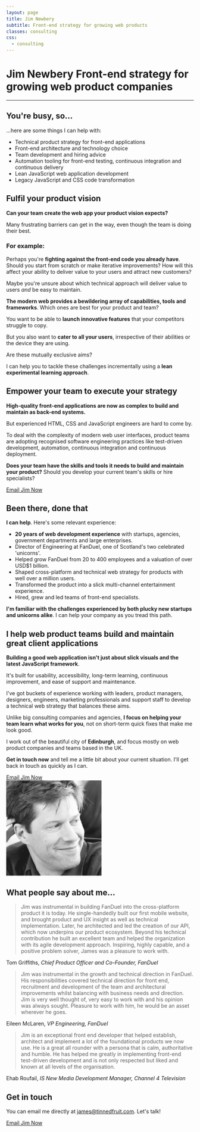 ```yaml
---
layout: page
title: Jim Newbery
subtitle: Front-end strategy for growing web products
classes: consulting
css:
  - consulting
---
```


<h1>
  <span>Jim Newbery</span>
  <span class="consulting__subtitle">Front-end strategy for growing web product companies</span>
</h1>

---

## You're busy, so...

...here are some things I can help with:

* Technical product strategy for front-end applications
* Front-end architecture and technology choice
* Team development and hiring advice
* Automation tooling for front-end testing, continuous integration and continuous delivery
* Lean JavaScript web application development
* Legacy JavaScript and CSS code transformation

## Fulfil your product vision

__Can your team create the web app your product vision expects?__

Many frustrating barriers can get in the way, even though the team is doing their best.

### For example:

Perhaps you're __fighting against the front-end code you already have__. Should you start from scratch or make iterative improvements? How will this affect your ability to deliver value to your users and attract new customers?

Maybe you're unsure about which technical approach will deliver value to users _and_ be easy to maintain.

__The modern web provides a bewildering array of capabilities, tools and frameworks__. Which ones are best for your product and team?

You want to be able to __launch innovative features__ that your competitors struggle to copy.

But you also want to __cater to all your users__, irrespective of their abilities or the device they are using.

Are these mutually exclusive aims?

I can help you to tackle these challenges incrementally using a __lean experimental learning approach__.

## Empower your team to execute your strategy

__High-quality front-end applications are now as complex to build and maintain as back-end systems.__

But experienced HTML, CSS and JavaScript engineers are hard to come by.

To deal with the complexity of modern web user interfaces, product teams are adopting recognised software engineering practices like test-driven development, automation, continuous integration and continuous deployment.

__Does your team have the skills and tools it needs to build and maintain your product?__ Should you develop your current team's skills or hire specialists?

<div class="align-center mtb">
  <a class="button button--secondary button--wide" href="mailto:james@tinnedfruit.com">Email Jim Now</a>
</div>

## Been there, done that

__I can help__. Here's some relevant experience:

* __20 years of web development experience__ with startups, agencies, government departments and large enterprises.
* Director of Engineering at FanDuel, one of Scotland's two celebrated 'unicorns'.
* Helped grow FanDuel from 20 to 400 employees and a valuation of over USD$1 billion.
* Shaped cross-platform and technical web strategy for products with well over a million users.
* Transformed the product into a slick multi-channel entertainment experience.
* Hired, grew and led teams of front-end specialists.

__I'm familiar with the challenges experienced by both plucky new startups and unicorns alike__. I can help your company as you tread this path.

## I help web product teams build and maintain great client applications

__Building a good web application isn't just about slick visuals and the latest JavaScript framework__.

It's built for usability, accessibility, long-term learning, continuous improvement, and ease of support and maintenance.

I've got buckets of experience working with leaders, product managers, designers, engineers, marketing professionals and support staff to develop a technical web strategy that balances these aims.

Unlike big consulting companies and agencies, __I focus on helping your team learn what works for you__, not on short-term quick fixes that make me look good.

I work out of the beautiful city of __Edinburgh__, and focus mostly on web product companies and teams based in the UK.

__Get in touch now__ and tell me a little bit about your current situation. I'll get back in touch as quickly as I can.

<div class="align-center mtb">
  <a class="button button--secondary button--wide" href="mailto:james@tinnedfruit.com">Email Jim Now</a>
</div>

<div class="align-center mtb">
  <img class="avatar avatar--medium" src="/images/main/avatar.jpg" alt="Jim Newbery">
</div>


## What people say about me...

> Jim was instrumental in building FanDuel into the cross-platform product it is today. He single-handedly built our first mobile website, and brought product and UX insight as well as technical implementation. Later, he architected and led the creation of our API, which now underpins our product ecosystem. Beyond his technical contribution he built an excellent team and helped the organization with its agile development approach. Inspiring, highly capable, and a positive problem solver, James was a pleasure to work with.

Tom Griffiths, _Chief Product Officer and Co-Founder, FanDuel_

> Jim was instrumental in the growth and technical direction in FanDuel. His responsibilities covered technical direction for front end, recruitment and development of the team and architectural improvements whilst balancing with business needs and direction. Jim is very well thought of, very easy to work with and his opinion was always sought. Pleasure to work with him, he would be an asset wherever he goes.

Eileen McLaren, _VP Engineering, FanDuel_

> Jim is an exceptional front end developer that helped establish, architect and implement a lot of the foundational products we now use. He is a great all rounder with a persona that is calm, authoritative and humble. He has helped me greatly in implementing front-end test-driven development and is not only respected but liked and known at all levels of the organisation.

Ehab Roufail, _IS New Media Development Manager, Channel 4 Television_

## Get in touch

You can email me directly at [james@tinnedfruit.com](mailto:james@tinnedfruit.com). Let's talk!

<div class="align-center mtb">
  <a class="button button--secondary button--wide" href="mailto:james@tinnedfruit.com">Email Jim Now</a>
</div>


